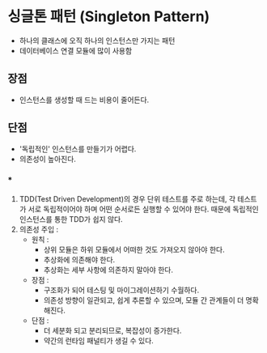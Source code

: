# 싱글톤 패턴 (Singleton Pattern)

- 하나의 클래스에 오직 하나의 인스턴스만 가지는 패턴
- 데이터베이스 연결 모듈에 많이 사용함

## 장점

- 인스턴스를 생성할 때 드는 비용이 줄어든다.

## 단점

- '독립적인' 인스턴스를 만들기가 어렵다.
- 의존성이 높아진다.

### *

1. TDD(Test Driven Development)의 경우 단위 테스트를 주로 하는데, 각 테스트가 서로 독립적이어야 하며 어떤 순서로든 실행할 수 있어야 한다. 때문에 독립적인 인스턴스를 통한 TDD가 쉽지 않다.
2. 의존성 주입 :
    - 원칙 :
        - 상위 모듈은 하위 모듈에서 어떠한 것도 가져오지 않아야 한다.
        - 추상화에 의존해야 한다.
        - 추상화는 세부 사항에 의존하지 말아야 한다.
    - 장점 :
        - 구조화가 되어 테스팅 및 마이그레이션하기 수월하다.
        - 의존성 방향이 일관되고, 쉽게 추론할 수 있으며, 모듈 간 관계들이 더 명확해진다.
    - 단점 :
        - 더 세분화 되고 분리되므로, 복잡성이 증가한다.
        - 약간의 런타임 패널티가 생길 수 있다.
